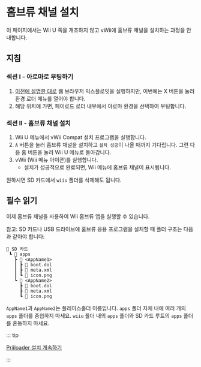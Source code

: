 # 홈브류 채널 설치

이 페이지에서는 Wii U 쪽을 개조하지 않고 vWii에 홈브류 채널을 설치하는 과정을 안내합니다.

## 지침

### 섹션 I - 아로마로 부팅하기

1. [이전에 설명한 대로](wiiu-nand-dumper) 웹 브라우저 익스플로잇을 실행하지만, 이번에는 X 버튼을 눌러 환경 로더 메뉴를 열어야 합니다.
2. 해당 위치에 가면, 페이로드 로더 내부에서 아로마 환경을 선택하여 부팅합니다.

### 섹션 II - 홈브류 채널 설치

1. Wii U 메뉴에서 vWii Compat 설치 프로그램을 실행합니다.
2. `A` 버튼을 눌러 홈브류 채널을 설치하고 `설치 성공`이 나올 때까지 기다립니다. 그런 다음 홈 버튼을 눌러 Wii U 메뉴로 돌아갑니다.
3. vWii (Wii 메뉴 아이콘)를 실행합니다.
   - 설치가 성공적으로 완료되면, Wii 메뉴에 홈브류 채널이 표시됩니다.

원하시면 SD 카드에서 `wiiu` 폴더를 삭제해도 됩니다.

## 필수 읽기

이제 홈브류 채널을 사용하여 Wii 홈브류 앱을 실행할 수 있습니다.

참고: SD 카드나 USB 드라이브에 홈브류 응용 프로그램을 설치할 때 폴더 구조는 다음과 같아야 합니다:

```
💾 SD 카드
 ┗ 📁 apps
   ┣ 📁 <AppName1>
   ┃ ┣ 📄 boot.dol
   ┃ ┣ 📄 meta.xml
   ┃ ┗ 📄 icon.png
   ┗ 📁 <AppName2>
     ┣ 📄 boot.dol
     ┣ 📄 meta.xml
     ┗ 📄 icon.png
```

`AppName1`과 `AppName2`는 플레이스홀더 이름입니다. `apps` 폴더 자체 내에 여러 개의 `apps` 폴더를 중첩하지 마세요.
`wiiu` 폴더 내의 `apps` 폴더와 SD 카드 루트의 `apps` 폴더를 혼동하지 마세요.

::: tip

[Priiloader 설치 계속하기](priiloader)

:::

